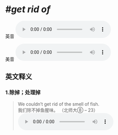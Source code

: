 # ***\#get rid of*** 
英音
<audio src="./media/get rid of1.aac" controls="controls"></audio>

美音
<audio src="./media/get rid of2.aac" controls="controls"></audio>



  

英文释义
---
### 1.**除掉；处理掉**  

 > We couldn’t get rid of the smell of fish.  
 > 我们除不掉鱼腥味。  （北师大⑧ – 23）  
<audio src="./media/rid-3.aac" controls="controls"></audio>


